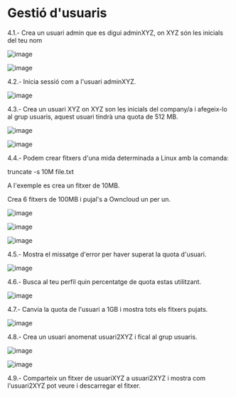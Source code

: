 # Gestió d'usuaris

4.1.- Crea un usuari admin que es digui adminXYZ, on XYZ són les inicials del teu nom

![image](https://user-images.githubusercontent.com/116022089/198057479-76cc0aae-bee4-4466-91aa-206859cf7fc8.png)

![image](https://user-images.githubusercontent.com/116022089/198058288-f173975c-a691-4733-919f-31a475f685f2.png)

4.2.- Inicia sessió com a l'usuari adminXYZ.

![image](https://user-images.githubusercontent.com/116022089/198058955-7b3f8eac-6b29-4b1b-a2e8-e246aa7a2bc1.png)

4.3.- Crea un usuari XYZ on XYZ son les inicials del company/a i afegeix-lo al grup usuaris, aquest usuari tindrà una quota de 512 MB.

![image](https://user-images.githubusercontent.com/116022089/198059506-02c1ea19-bad9-486a-8048-08ec20df7965.png)

![image](https://user-images.githubusercontent.com/116022089/198059886-c85ddfc8-dff1-4b98-a84b-eaa0bf58b9f2.png)

4.4.- Podem crear fitxers d'una mida determinada a Linux amb la comanda:

truncate -s 10M file.txt

A l'exemple es crea un fitxer de 10MB.

Crea 6 fitxers de 100MB i pujal's a Owncloud un per un.

![image](https://user-images.githubusercontent.com/116022089/198062228-b057ec7a-4a2c-4954-89e9-6723cfb0ecdc.png)

![image](https://user-images.githubusercontent.com/116022089/198063720-db981411-076b-4710-bd7f-aa72939e0733.png)

![image](https://user-images.githubusercontent.com/116022089/198064861-3cf2244a-0710-417e-b289-47abf526cf9a.png)

4.5.- Mostra el missatge d'error per haver superat la quota d'usuari.

![image](https://user-images.githubusercontent.com/116022089/198064639-57a2f306-d33a-4d1b-b741-52e5a4c6df7b.png)

4.6.- Busca al teu perfil quin percentatge de quota estas utilitzant.

![image](https://user-images.githubusercontent.com/116022089/198065113-01634614-6d12-438b-b001-a620ebf46b74.png)

4.7.- Canvia la quota de l'usuari a 1GB i mostra tots els fitxers pujats.

![image](https://user-images.githubusercontent.com/116022089/198066154-334e01ff-9346-4d0b-8561-71a622f841be.png)

4.8.- Crea un usuari anomenat usuari2XYZ i fical al grup usuaris.

![image](https://user-images.githubusercontent.com/116022089/198066623-39db1753-c59c-4d2c-89e9-a8b4a09bbd6d.png)

![image](https://user-images.githubusercontent.com/116022089/198067614-89c5a437-237a-4a7b-85d9-83f657d02c04.png)

4.9.- Comparteix un fitxer de usuariXYZ a usuari2XYZ i mostra com l'usuari2XYZ pot veure i descarregar el fitxer.

